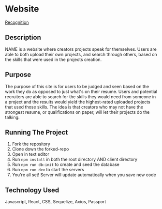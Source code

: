 # Website
[Recognition](https://icrud-recognition-app.herokuapp.com/)

## Description
NAME is a website where creators projects speak for themselves. Users are able to both upload their own projects, and search through others, based on the skills that were used in the projects creation.

## Purpose
The purpose of this site is for users to be judged and seen based on the work they do as opposed to just what's on their resume. Users and potential recruiters are able to search for the skills they would need from someone in a project and the results would yield the highest-rated uploaded projects that used those skills. The idea is that creators who may not have the strongest resume, or qualifications on paper, will let their projects do the talking.


## Running The Project
1. Fork the repository
2. Clone down the forked-repo
3. Open in text editor
4. Run `npm install` in both the root directory AND client directory
5. Run `npm run db:init` to create and seed the database
6. Run `npm run dev` to start the servers
7. You're all set! Server will update automatically when you save new code

## Technology Used
Javascript, React, CSS, Sequelize, Axios, Passport
